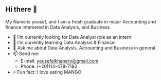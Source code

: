 ## Hi there 👋

My Name is yousef, and I am a fresh graduate in major Accounting and finance interseted in Data Analysis, and Business 
- 🔭 I’m currently looking for Data Analyst role as an intern
- 🌱 I’m currently learning Data Analysis & Finance
- 💬 Ask me about Data Analysis, Accounting and Business in general 
- 📫 Send me:
  - E-mail: yousefelkhapery@gmail.com
  - Phone: (+20)114-478-7182
- ⚡ Fun fact: I love eating MANGO
<!--
**yousefalielkhapery1/yousefalielkhapery1** is a ✨ _special_ ✨ repository because its `README.md` (this file) appears on your GitHub profile.

Here are some ideas to get you started:

- 🔭 I’m currently working on ...
- 🌱 I’m currently learning ...
- 👯 I’m looking to collaborate on ...
- 🤔 I’m looking for help with ...
- 💬 Ask me about ...
- 📫 How to reach me: ...
- 😄 Pronouns: ...
- ⚡ Fun fact: ...
-->

